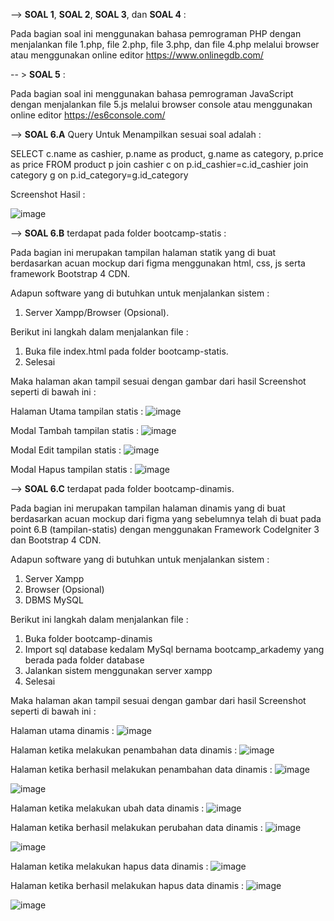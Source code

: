 --> <b>SOAL 1</b>, <b>SOAL 2</b>, <b>SOAL 3</b>, dan <b>SOAL 4</b> :

Pada bagian soal ini menggunakan bahasa pemrograman PHP dengan menjalankan file 1.php, file 2.php, file 3.php, dan file 4.php melalui browser atau menggunakan online editor https://www.onlinegdb.com/

-- > <b>SOAL 5</b> :

Pada bagian soal ini menggunakan bahasa pemrograman JavaScript dengan menjalankan file 5.js melalui browser console atau menggunakan online editor https://es6console.com/

--> <b>SOAL 6.A</b> Query Untuk Menampilkan sesuai soal adalah :

SELECT c.name as cashier, p.name as product, g.name as category, p.price as price FROM product p join cashier c on p.id_cashier=c.id_cashier join category g on p.id_category=g.id_category

Screenshot Hasil :

![image](https://user-images.githubusercontent.com/17777914/74580409-9800b400-4fd6-11ea-8afc-d1427150097d.png)

--> <b>SOAL 6.B</b> terdapat pada folder bootcamp-statis :

Pada bagian ini merupakan tampilan halaman statik yang di buat berdasarkan acuan mockup dari figma menggunakan html, css, js serta framework Bootstrap 4 CDN.

Adapun software yang di butuhkan untuk menjalankan sistem :

1. Server Xampp/Browser (Opsional).

Berikut ini langkah dalam menjalankan file :
1. Buka file index.html pada folder bootcamp-statis.
2. Selesai

Maka halaman akan tampil sesuai dengan gambar dari hasil Screenshot seperti di bawah ini :

Halaman Utama  tampilan statis :
![image](https://user-images.githubusercontent.com/17777914/74580700-a4d2d700-4fd9-11ea-94c1-96a0ff6fff91.png)

Modal Tambah tampilan statis :
![image](https://user-images.githubusercontent.com/17777914/74580721-d8adfc80-4fd9-11ea-95a3-4451b969ee7a.png)

Modal Edit tampilan statis :
![image](https://user-images.githubusercontent.com/17777914/74580731-f2e7da80-4fd9-11ea-9c90-ecd45fffdd3b.png)

Modal Hapus tampilan statis :
![image](https://user-images.githubusercontent.com/17777914/74580740-05faaa80-4fda-11ea-8eac-d8d2614aabb7.png)

--> <b>SOAL 6.C</b> terdapat pada folder bootcamp-dinamis.

Pada bagian ini merupakan tampilan halaman dinamis yang di buat berdasarkan acuan mockup dari figma yang sebelumnya telah di buat pada point 6.B (tampilan-statis) dengan menggunakan Framework CodeIgniter 3 dan Bootstrap 4 CDN.

Adapun software yang di butuhkan untuk menjalankan sistem :

1. Server Xampp
2. Browser (Opsional)
3. DBMS MySQL

Berikut ini langkah dalam menjalankan file :

1. Buka folder bootcamp-dinamis
2. Import sql database kedalam MySql bernama bootcamp_arkademy yang berada pada folder database
3. Jalankan sistem menggunakan server xampp
4. Selesai

Maka halaman akan tampil sesuai dengan gambar dari hasil Screenshot seperti di bawah ini :

Halaman utama dinamis :
![image](https://user-images.githubusercontent.com/17777914/74581013-e0bb6b80-4fdc-11ea-81d2-8c81f20d8be6.png)

Halaman ketika melakukan penambahan data dinamis :
![image](https://user-images.githubusercontent.com/17777914/74581030-1ceecc00-4fdd-11ea-9c91-03ce3ae5fa1d.png)

Halaman ketika berhasil melakukan penambahan data dinamis :
![image](https://user-images.githubusercontent.com/17777914/74581041-3ee84e80-4fdd-11ea-8065-fe7396857104.png)

![image](https://user-images.githubusercontent.com/17777914/74581050-56273c00-4fdd-11ea-9281-4c896349818b.png)

Halaman ketika melakukan ubah data dinamis :
![image](https://user-images.githubusercontent.com/17777914/74581090-cfbf2a00-4fdd-11ea-8854-3689d9f909b8.png)

Halaman ketika berhasil melakukan perubahan data dinamis :
![image](https://user-images.githubusercontent.com/17777914/74581096-e49bbd80-4fdd-11ea-8798-205d9e01477a.png)

![image](https://user-images.githubusercontent.com/17777914/74581102-f8dfba80-4fdd-11ea-9df5-fb8d438b962e.png)

Halaman ketika melakukan hapus data dinamis :
![image](https://user-images.githubusercontent.com/17777914/74581109-0f861180-4fde-11ea-8044-c964f0af6303.png)

Halaman ketika berhasil melakukan hapus data dinamis :
![image](https://user-images.githubusercontent.com/17777914/74581117-2593d200-4fde-11ea-8c96-a5293b3c6fa0.png)

![image](https://user-images.githubusercontent.com/17777914/74581120-3a706580-4fde-11ea-9bcf-0ed8de1505f2.png)
